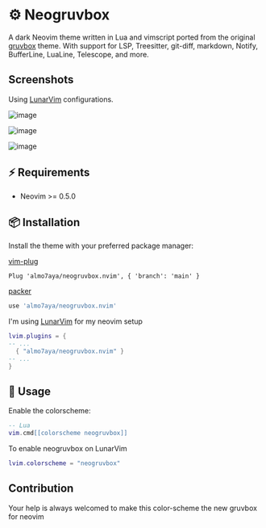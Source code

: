 # ⚙️  Neogruvbox

A dark Neovim theme written in Lua and vimscript ported from the original [gruvbox](https://github.com/morhetz/gruvbox) theme. With support for LSP, Treesitter, git-diff, markdown, Notify, BufferLine, LuaLine, Telescope, and more.

## Screenshots

Using [LunarVim](https://github.com/LunarVim/LunarVim) configurations.

![image](https://user-images.githubusercontent.com/17254073/189288991-933da896-1fce-47a5-8815-55b0dabfaa1f.png)

![image](https://user-images.githubusercontent.com/17254073/189288317-a50bfe33-26af-49b5-8099-a4678e4310f8.png)

![image](https://user-images.githubusercontent.com/17254073/189288740-169e29be-642e-496d-abd6-3c1a166469ce.png)

## ⚡️ Requirements

- Neovim >= 0.5.0

## 📦 Installation

Install the theme with your preferred package manager:

[vim-plug](https://github.com/junegunn/vim-plug)

```vim
Plug 'almo7aya/neogruvbox.nvim', { 'branch': 'main' }
```

[packer](https://github.com/wbthomason/packer.nvim)

```lua
use 'almo7aya/neogruvbox.nvim'
```

I'm using [LunarVim](https://github.com/LunarVim/LunarVim) for my neovim setup

```lua
lvim.plugins = {
-- ...
  { "almo7aya/neogruvbox.nvim" }
-- ...
}
```

## 🚀 Usage

Enable the colorscheme:

```lua
-- Lua
vim.cmd[[colorscheme neogruvbox]]
```

To enable neogruvbox on LunarVim

```lua
lvim.colorscheme = "neogruvbox"
```

## Contribution

Your help is always welcomed to make this color-scheme the new gruvbox for neovim
